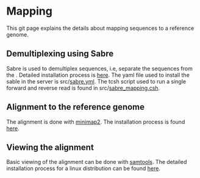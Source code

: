 # Mapping
This git page explains the details about mapping sequences to a reference genome. 

## Demultiplexing using Sabre
Sabre is used to demultiplex sequences, i.e, separate the sequences from the . Detailed installation process is [here](https://github.com/najoshi/sabre). The yaml file used to install the sable in the server is src/[sabre.yml](https://github.com/nirwan1265/Mapping/blob/main/src/sabre.yml). The tcsh script used to run a single forward and reverse read is found in src/[sabre_mapping.csh](https://github.com/nirwan1265/Mapping/blob/main/src/sabre_mapping.csh). 

## Alignment to the reference genome
The alignment is done with [minimap2](https://academic.oup.com/bioinformatics/article/34/18/3094/4994778). The installation process is found [here](https://github.com/lh3/minimap2#install). 

## Viewing the alignment
Basic viewing of the alignment can be done with [samtools](http://www.htslib.org/doc/). The detailed installation process for a linux distribution can be found [here](http://www.htslib.org/download/).  
